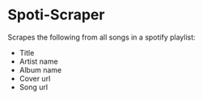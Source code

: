 # Spoti-Scraper

Scrapes the following from all songs in a spotify playlist: 
 * Title
 * Artist name
 * Album name
 * Cover url
 * Song url

